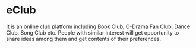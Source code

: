 # eClub
It is an online club platform including Book Club, C-Drama Fan Club, Dance Club, Song Club etc. People with similar interest will get opportunity to share ideas among them and get contents of their preferences.
